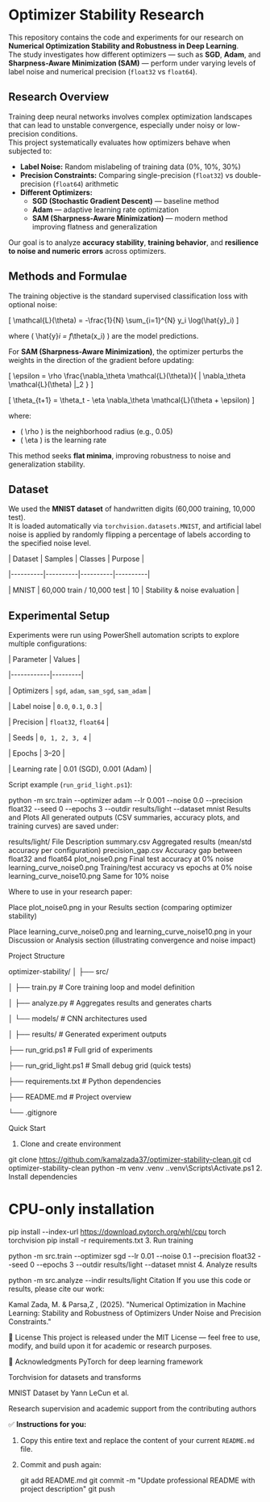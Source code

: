 # Optimizer Stability Research

This repository contains the code and experiments for our research on **Numerical Optimization Stability and Robustness in Deep Learning**.  
The study investigates how different optimizers — such as **SGD**, **Adam**, and **Sharpness-Aware Minimization (SAM)** — perform under varying levels of label noise and numerical precision (`float32` vs `float64`).


## Research Overview

Training deep neural networks involves complex optimization landscapes that can lead to unstable convergence, especially under noisy or low-precision conditions.  
This project systematically evaluates how optimizers behave when subjected to:

- **Label Noise:** Random mislabeling of training data (0%, 10%, 30%)  
- **Precision Constraints:** Comparing single-precision (`float32`) vs double-precision (`float64`) arithmetic  
- **Different Optimizers:** 
  - **SGD (Stochastic Gradient Descent)** — baseline method  
  - **Adam** — adaptive learning rate optimization  
  - **SAM (Sharpness-Aware Minimization)** — modern method improving flatness and generalization

Our goal is to analyze **accuracy stability**, **training behavior**, and **resilience to noise and numeric errors** across optimizers.


##  Methods and Formulae

The training objective is the standard supervised classification loss with optional noise:

\[
\mathcal{L}(\theta) = -\frac{1}{N} \sum_{i=1}^{N} y_i \log(\hat{y}_i)
\]

where \( \hat{y}_i = f_\theta(x_i) \) are the model predictions.

For **SAM (Sharpness-Aware Minimization)**, the optimizer perturbs the weights in the direction of the gradient before updating:

\[
\epsilon = \rho \frac{\nabla_\theta \mathcal{L}(\theta)}{ \| \nabla_\theta \mathcal{L}(\theta) \|_2 }
\]

\[
\theta_{t+1} = \theta_t - \eta \nabla_\theta \mathcal{L}(\theta + \epsilon)
\]

where:
- \( \rho \) is the neighborhood radius (e.g., 0.05)  
- \( \eta \) is the learning rate  

This method seeks **flat minima**, improving robustness to noise and generalization stability.


##  Dataset

We used the **MNIST dataset** of handwritten digits (60,000 training, 10,000 test).  
It is loaded automatically via `torchvision.datasets.MNIST`, and artificial label noise is applied by randomly flipping a percentage of labels according to the specified noise level.

| Dataset | Samples | Classes | Purpose |

|----------|----------|----------|----------|

| MNIST | 60,000 train / 10,000 test | 10 | Stability & noise evaluation |


##  Experimental Setup

Experiments were run using PowerShell automation scripts to explore multiple configurations:

| Parameter | Values |

|------------|---------|

| Optimizers | `sgd`, `adam`, `sam_sgd`, `sam_adam` |

| Label noise | `0.0`, `0.1`, `0.3` |

| Precision | `float32`, `float64` |

| Seeds | `0, 1, 2, 3, 4` |

| Epochs | 3–20 |

| Learning rate | 0.01 (SGD), 0.001 (Adam) |

Script example (`run_grid_light.ps1`):

python -m src.train --optimizer adam --lr 0.001 --noise 0.0 --precision float32 --seed 0 --epochs 3 --outdir results/light --dataset mnist
Results and Plots
All generated outputs (CSV summaries, accuracy plots, and training curves) are saved under:


results/light/
File	Description
summary.csv	Aggregated results (mean/std accuracy per configuration)
precision_gap.csv	Accuracy gap between float32 and float64
plot_noise0.png	Final test accuracy at 0% noise
learning_curve_noise0.png	Training/test accuracy vs epochs at 0% noise
learning_curve_noise10.png	Same for 10% noise

 Where to use in your research paper:

Place plot_noise0.png in your Results section (comparing optimizer stability)

Place learning_curve_noise0.png and learning_curve_noise10.png in your Discussion or Analysis section (illustrating convergence and noise impact)

 Project Structure

optimizer-stability/
│
├── src/

│   ├── train.py          # Core training loop and model definition

│   ├── analyze.py        # Aggregates results and generates charts

│   └── models/           # CNN architectures used

│
├── results/              # Generated experiment outputs

├── run_grid.ps1          # Full grid of experiments

├── run_grid_light.ps1    # Small debug grid (quick tests)

├── requirements.txt      # Python dependencies

├── README.md             # Project overview

└── .gitignore

 Quick Start
1. Clone and create environment

git clone https://github.com/kamalzada37/optimizer-stability-clean.git
cd optimizer-stability-clean
python -m venv .venv
.\.venv\Scripts\Activate.ps1
2. Install dependencies

# CPU-only installation
pip install --index-url https://download.pytorch.org/whl/cpu torch torchvision
pip install -r requirements.txt
3. Run training

python -m src.train --optimizer sgd --lr 0.01 --noise 0.1 --precision float32 --seed 0 --epochs 3 --outdir results/light --dataset mnist
4. Analyze results

python -m src.analyze --indir results/light
 Citation
If you use this code or results, please cite our work:

Kamal Zada, M. & Parsa,Z , (2025). "Numerical Optimization in Machine Learning: Stability and Robustness of Optimizers Under Noise and Precision Constraints."

🧰 License
This project is released under the MIT License — feel free to use, modify, and build upon it for academic or research purposes.

🤝 Acknowledgments
PyTorch for deep learning framework

Torchvision for datasets and transforms

MNIST Dataset by Yann LeCun et al.

Research supervision and academic support from the contributing authors



✅ **Instructions for you:**
1. Copy this entire text and replace the content of your current `README.md` file.  
2. Commit and push again:
  
   git add README.md
   git commit -m "Update professional README with project description"
   git push
